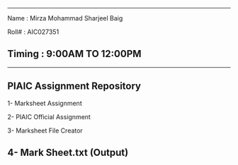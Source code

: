 ------------------------------------
Name : Mirza Mohammad Sharjeel Baig

Roll# : AIC027351

Timing : 9:00AM TO 12:00PM
------------------------------------

---------------------------
PIAIC Assignment Repository
---------------------------

1- Marksheet Assignment

2- PIAIC Official Assignment

3- Marksheet File Creator

4- Mark Sheet.txt (Output)
---------------------------
